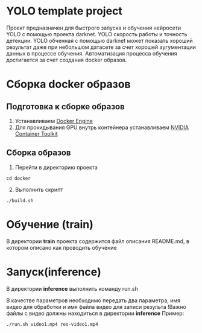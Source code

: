 # YOLO template project

Проект предназначен для быстрого запуска и обучения нейросети YOLO с помощью проекта darknet.
YOLO скорость работы и точность детекции. YOLO обченная с помощью darknet может показать хороший результат даже при небольшом датасете за счет хорошей аугументации данных в процессе обучения.
Автоматизация процесса обучения достигается за счет создания docker образов.

# Сборка docker образов

## Подготовка к сборке образов
1. Устанавливаем [Docker Engine](https://docs.docker.com/engine/install/ubuntu/) 
2. Для прокидывания GPU внутрь контейнера устанавливаем [NVIDIA Container Toolkit](https://github.com/NVIDIA/nvidia-docker)

## Сборка образов
1. Перейти в директорию проекта
```
cd docker
```
2. Выполнить скрипт 
```
./build.sh
```

# Обучение (train)
В директории **train** проекта содержится файл описания README.md, в котором описано как проводить обучение

# Запуск(inference)
В директории **inference** выполнить команду run.sh 

В качестве параметров необходимо передать два параметра, имя видео для обработки и имя файла  видео для записи результа
!Важно файлы с видео должны находиться в директории **inference**
Пример:
```
./run.sh video1.mp4 res-video1.mp4
```
